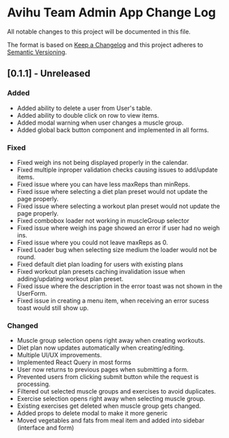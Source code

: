 # Avihu Team Admin App Change Log

All notable changes to this project will be documented in this file.

The format is based on [Keep a Changelog](http://keepachangelog.com/)
and this project adheres to [Semantic Versioning](http://semver.org/).

## [0.1.1] - Unreleased

### Added

- Added ability to delete a user from User's table.
- Added ability to double click on row to view items.
- Added modal warning when user changes a muscle group.
- Added global back button component and implemented in all forms.

### Fixed

- Fixed weigh ins not being displayed properly in the calendar.
- Fixed multiple inproper validation checks causing issues to add/update items.
- Fixed issue where you can have less maxReps than minReps.
- Fixed issue where selecting a diet plan preset would not update the page properly.
- Fixed issue where selecting a workout plan preset would not update the page properly.
- Fixed combobox loader not working in muscleGroup selector
- Fixed issue where weigh ins page showed an error if user had no weigh ins.
- Fixed issue where you could not leave maxReps as 0.
- Fixed Loader bug when selecting size medium the loader would not be round.
- Fixed default diet plan loading for users with existing plans
- Fixed workout plan presets caching invalidation issue when adding/updating workout plan preset.
- Fixed issue where the description in the error toast was not shown in the UserForm.
- Fixed issue in creating a menu item, when receiving an error sucess toast would still show up.

### Changed

- Muscle group selection opens right away when creating workouts.
- Diet plan now updates automatically when creating/editing.
- Multiple UI/UX improvements.
- Implemented React Query in most forms
- User now returns to previous pages when submitting a form.
- Prevented users from clicking submit button while the request is processing.
- Filtered out selected muscle groups and exercises to avoid duplicates.
- Exercise selection opens right away when selecting muscle group.
- Existing exercises get deleted when muscle group gets changed.
- Added props to delete modal to make it more generic
- Moved vegetables and fats from meal item and added into sidebar (interface and form)
